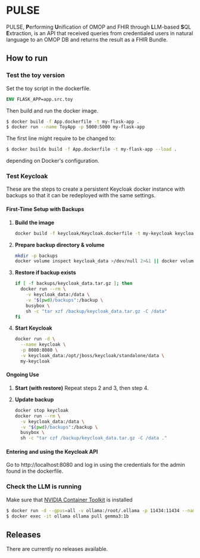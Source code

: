 # PULSE
PULSE, **P**erforming **U**nification of OMOP and FHIR through **L**LM-based **S**QL **E**xtraction, is an API that received queries from credentialed users in natural language to an OMOP DB and returns the result as a FHIR Bundle.



## How to run
### Test the toy version 
Set the toy script in the dockerfile. 
```dockerfile
ENV FLASK_APP=app.src.toy
```
Then build and run the docker image.
```bash
$ docker build -f App.dockerfile -t my-flask-app .   
$ docker run --name ToyApp -p 5000:5000 my-flask-app
```
The first line might require to be changed to:
```bash
$ docker buildx build -f App.dockerfile -t my-flask-app --load .
```
depending on Docker's configuration.

### Test Keycloak
These are the steps to create a persistent Keycloak docker instance with backups so that it can be redeployed with the same settings.

#### First-Time Setup with Backups

1. **Build the image**

   ```bash
   docker build -f keycloak/Keycloak.dockerfile -t my-keycloak keycloak
   ```

2. **Prepare backup directory & volume**

   ```bash
   mkdir -p backups
   docker volume inspect keycloak_data >/dev/null 2>&1 || docker volume create keycloak_data
   ```

3. **Restore if backup exists**

   ```bash
   if [ -f backups/keycloak_data.tar.gz ]; then
     docker run --rm \
       -v keycloak_data:/data \
       -v "$(pwd)/backups":/backup \
       busybox \
       sh -c "tar xzf /backup/keycloak_data.tar.gz -C /data"
   fi
   ```

4. **Start Keycloak**

   ```bash
   docker run -d \
     --name keycloak \
     -p 8080:8080 \
     -v keycloak_data:/opt/jboss/keycloak/standalone/data \
     my-keycloak
   ```

#### Ongoing Use

1. **Start (with restore)**
   Repeat steps 2 and 3, then step 4.

2. **Update backup**

   ```bash
   docker stop keycloak
   docker run --rm \
     -v keycloak_data:/data \
     -v "$(pwd)/backups":/backup \
     busybox \
     sh -c "tar czf /backup/keycloak_data.tar.gz -C /data ."
   ```

#### Entering and using the Keycloak API

Go to http://localhost:8080 and log in using the credentials for the admin found in the dockerfile. 

### Check the LLM is running 
Make sure that [NVIDIA Container Toolkit](https://docs.nvidia.com/datacenter/cloud-native/container-toolkit/latest/install-guide.html#installation) is installed
```bash
$ docker run -d --gpus=all -v ollama:/root/.ollama -p 11434:11434 --name ollama ollama/ollama
$ docker exec -it ollama ollama pull gemma3:1b
```



## Releases
There are currently no releases available.